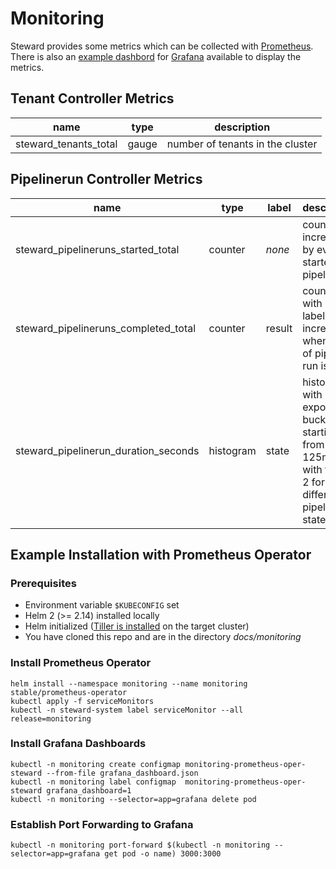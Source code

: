 # Monitoring

Steward provides some metrics which can be collected with [Prometheus].
There is also an [example dashbord] for [Grafana] available to display the metrics.

## Tenant Controller Metrics

| name | type | description |
| ---- | ---- | ----------- |
| steward_tenants_total | gauge | number of tenants in the cluster |

## Pipelinerun Controller Metrics

| name | type | label | description |
| ---- | ---- | ----- | ----------- |
| steward_pipelineruns_started_total   | counter   | _none_ | counter is increased by every started pipeline run |
| steward_pipelineruns_completed_total | counter   | result | counters with result label are increased when result of pipeline run is set |
| steward_pipelinerun_duration_seconds | histogram | state  | histogram with 15 exponential buckets starting from 125ms with factor 2 for the different pipelinerun states |

## Example Installation with Prometheus Operator

### Prerequisites

-   Environment variable `$KUBECONFIG` set
-   Helm 2 (>= 2.14) installed locally
-   Helm initialized ([Tiller is installed][tiller-install] on the target cluster)
-   You have cloned this repo and are in the directory _docs/monitoring_

### Install Prometheus Operator
```
helm install --namespace monitoring --name monitoring stable/prometheus-operator
kubectl apply -f serviceMonitors
kubectl -n steward-system label serviceMonitor --all release=monitoring
```

### Install Grafana Dashboards
```
kubectl -n monitoring create configmap monitoring-prometheus-oper-steward --from-file grafana_dashboard.json
kubectl -n monitoring label configmap  monitoring-prometheus-oper-steward grafana_dashboard=1
kubectl -n monitoring --selector=app=grafana delete pod
```

### Establish Port Forwarding to Grafana
```
kubectl -n monitoring port-forward $(kubectl -n monitoring --selector=app=grafana get pod -o name) 3000:3000
```

[example dashbord]: grafana_dashboard.json
[Prometheus]: https://prometheus.io/docs/introduction/overview/
[Grafana]: https://grafana.com
[tiller-install]: https://rancher.com/docs/rancher/v2.x/en/installation/ha/helm-init/#install-tiller-on-the-cluster
